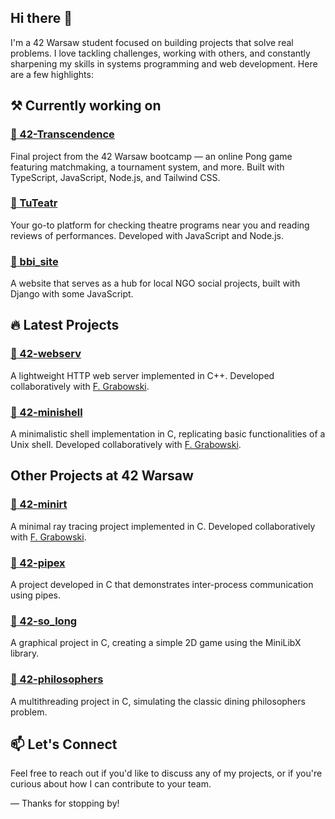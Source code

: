 ## Hi there 👋

I'm a 42 Warsaw student focused on building projects that solve real problems. I love tackling challenges, working with others, and constantly sharpening my skills in systems programming and web development. Here are a few highlights:

## ⚒️ Currently working on

### [📌 42-Transcendence](https://github.com/mariusz-smajdor/transcendence/)
Final project from the 42 Warsaw bootcamp — an online Pong game featuring matchmaking, a tournament system, and more. Built with TypeScript, JavaScript, Node.js, and Tailwind CSS.

### [📌 TuTeatr](https://github.com/fjalowiecki/TuTeatr)
Your go-to platform for checking theatre programs near you and reading reviews of performances. Developed with JavaScript and Node.js.
 
### [📌 bbi_site](https://github.com/fjalowiecki/bbi_site)
A website that serves as a hub for local NGO social projects, built with Django with some JavaScript.

## 🔥 Latest Projects

### [📌 42-webserv](https://github.com/Grabarz01/webserv)
A lightweight HTTP web server implemented in C++.
Developed collaboratively with [F. Grabowski](https://github.com/Grabarz01).

### [📌 42-minishell](https://github.com/fjalowiecki/42-minishell)
A minimalistic shell implementation in C, replicating basic functionalities of a Unix shell.
Developed collaboratively with [F. Grabowski](https://github.com/Grabarz01).

## Other Projects at 42 Warsaw

### [📌 42-minirt](https://github.com/fjalowiecki/42-minirt)
A minimal ray tracing project implemented in C.
Developed collaboratively with [F. Grabowski](https://github.com/Grabarz01).

### [📌 42-pipex](https://github.com/fjalowiecki/42-pipex)
A project developed in C that demonstrates inter-process communication using pipes.

### [📌 42-so_long](https://github.com/fjalowiecki/42-so_long)
A graphical project in C, creating a simple 2D game using the MiniLibX library.

### [📌 42-philosophers](https://github.com/fjalowiecki/42-philosophers)
A multithreading project in C, simulating the classic dining philosophers problem.

## 📫 Let's Connect

Feel free to reach out if you'd like to discuss any of my projects, or if you're curious about how I can contribute to your team.

—
Thanks for stopping by!
